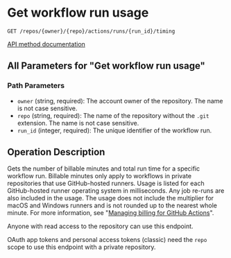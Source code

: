 # Get workflow run usage

`GET /repos/{owner}/{repo}/actions/runs/{run_id}/timing`

[API method documentation](https://docs.github.com/rest/actions/workflow-runs#get-workflow-run-usage)

## All Parameters for "Get workflow run usage"

### Path Parameters

- `owner` (string, required): The account owner of the repository. The name is not case sensitive.
- `repo` (string, required): The name of the repository without the `.git` extension. The name is not case sensitive.
- `run_id` (integer, required): The unique identifier of the workflow run.

## Operation Description

Gets the number of billable minutes and total run time for a specific workflow run. Billable minutes only apply to workflows in private repositories that use GitHub-hosted runners. Usage is listed for each GitHub-hosted runner operating system in milliseconds. Any job re-runs are also included in the usage. The usage does not include the multiplier for macOS and Windows runners and is not rounded up to the nearest whole minute. For more information, see "[Managing billing for GitHub Actions](https://docs.github.com/github/setting-up-and-managing-billing-and-payments-on-github/managing-billing-for-github-actions)".

Anyone with read access to the repository can use this endpoint.

OAuth app tokens and personal access tokens (classic) need the `repo` scope to use this endpoint with a private repository.
